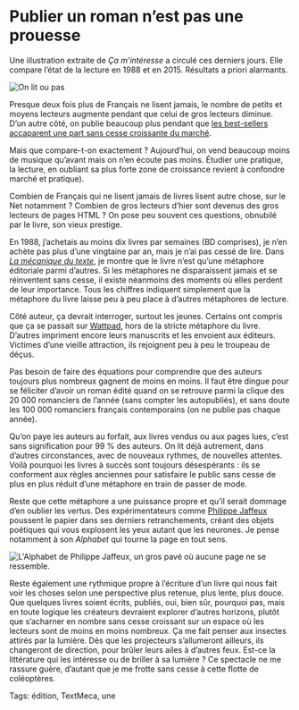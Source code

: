 # Publier un roman n&#8217;est pas une prouesse

Une illustration extraite de *Ça m’intéresse* a circulé ces derniers jours. Elle compare l’état de la lecture en 1988 et en 2015. Résultats a priori alarmants.

![On lit ou pas](https://tcrouzet.com/images_tc/2015/06/liton1.jpg)

Presque deux fois plus de Français ne lisent jamais, le nombre de petits et moyens lecteurs augmente pendant que celui de gros lecteurs diminue. D’un autre côté, on publie beaucoup plus pendant que [les best-sellers accaparent une part sans cesse croissante du marché](/2014/03/22/pourquoi-jaime-lire-en-numerique/).

Mais que compare-t-on exactement ? Aujourd’hui, on vend beaucoup moins de musique qu’avant mais on n’en écoute pas moins. Étudier une pratique, la lecture, en oubliant sa plus forte zone de croissance revient à confondre marché et pratique).

Combien de Français qui ne lisent jamais de livres lisent autre chose, sur le Net notamment ? Combien de gros lecteurs d’hier sont devenus des gros lecteurs de pages HTML ? On pose peu souvent ces questions, obnubilé par le livre, son vieux prestige.

En 1988, j’achetais au moins dix livres par semaines (BD comprises), je n’en achète pas plus d’une vingtaine par an, mais je n’ai pas cessé de lire. Dans [*La mécanique du texte*](/la-mecanique-du-texte/), je montre que le livre n’est qu’une métaphore éditoriale parmi d’autres. Si les métaphores ne disparaissent jamais et se réinventent sans cesse, il existe néanmoins des moments où elles perdent de leur importance. Tous les chiffres indiquent simplement que la métaphore du livre laisse peu à peu place à d’autres métaphores de lecture.

Côté auteur, ça devrait interroger, surtout les jeunes. Certains ont compris que ça se passait sur [Wattpad](http://www.wattpad.com/story/29694130-1-minute), hors de la stricte métaphore du livre. D’autres impriment encore leurs manuscrits et les envoient aux éditeurs. Victimes d’une vieille attraction, ils rejoignent peu à peu le troupeau de déçus.

Pas besoin de faire des équations pour comprendre que des auteurs toujours plus nombreux gagnent de moins en moins. Il faut être dingue pour se féliciter d’avoir un roman édité quand on se retrouve parmi la clique des 20 000 romanciers de l’année (sans compter les autopubliés), et sans doute les 100 000 romanciers français contemporains (on ne publie pas chaque année).

Qu’on paye les auteurs au forfait, aux livres vendus ou aux pages lues, c’est sans signification pour 99 % des auteurs. On lit déjà autrement, dans d’autres circonstances, avec de nouveaux rythmes, de nouvelles attentes. Voilà pourquoi les livres à succès sont toujours désespérants : ils se conforment aux règles anciennes pour satisfaire le public sans cesse de plus en plus réduit d’une métaphore en train de passer de mode.

Reste que cette métaphore a une puissance propre et qu’il serait dommage d’en oublier les vertus. Des expérimentateurs comme [Philippe Jaffeux](http://www.philippejaffeux.com/) poussent le papier dans ses derniers retranchements, créant des objets poétiques qui vous explosent les yeux autant que les neurones. Je pense notamment à son *Alphabet* qui tourne la page en tout sens.

![L'Alphabet de Philippe Jaffeux, un gros pavé où aucune page ne se ressemble.](https://tcrouzet.com/images_tc/2015/06/jaff-600x414.jpg)

Reste également une rythmique propre à l’écriture d’un livre qui nous fait voir les choses selon une perspective plus retenue, plus lente, plus douce. Que quelques livres soient écrits, publiés, oui, bien sûr, pourquoi pas, mais en toute logique les créateurs devraient explorer d’autres horizons, plutôt que s’acharner en nombre sans cesse croissant sur un espace où les lecteurs sont de moins en moins nombreux. Ça me fait penser aux insectes attirés par la lumière. Dès que les projecteurs s’allumeront ailleurs, ils changeront de direction, pour brûler leurs ailes à d’autres feux. Est-ce la littérature qui les intéresse ou de briller à sa lumière ? Ce spectacle ne me rassure guère, d’autant que je me frotte sans cesse à cette flotte de coléoptères.

Tags: édition, TextMeca, une
